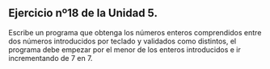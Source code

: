 ## Ejercicio nº18 de la Unidad 5.

Escribe un programa que obtenga los números enteros comprendidos entre dos
números introducidos por teclado y validados como distintos, el programa debe
empezar por el menor de los enteros introducidos e ir incrementando de 7 en 7.